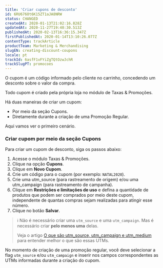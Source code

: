 ```yaml
---
title: 'Criar cupons de desconto'
id: 6RU676Ot6K15ZT1aJA8NRW
status: CHANGED
createdAt: 2020-01-13T21:02:16.828Z
updatedAt: 2020-11-27T19:40:30.513Z
publishedAt: 2020-02-13T16:36:15.347Z
firstPublishedAt: 2020-01-14T13:10:26.077Z
contentType: trackArticle
productTeam: Marketing & Merchandising
slugEN: creating-discount-coupons
locale: pt
trackId: 6asfF1vFYiZgTQtOzwJchR
trackSlugPT: promocoes
---
```


O cupom é um código informado pelo cliente no carrinho, concedendo um desconto sobre o valor da compra.

Todo cupom é criado pela própria loja no módulo de Taxas & Promoções.

Há duas maneiras de criar um cupom:
- Por meio da seção Cupons.
- Diretamente durante a criação de uma Promoção Regular.

Aqui vamos ver o primeiro cenário.

### Criar cupom por meio da seção Cupons

Para criar um cupom de desconto, siga os passos abaixo:

1. Acesse o módulo Taxas & Promoções.
2. Clique na opção **Cupons**.
3. Clique em **Novo Cupom**.
4. Crie um código para o cupom (por exemplo: `NATAL2020`).
5. Crie uma utm_source (para rastreamento de origem) e/ou uma utm_campaign (para rastreamento de campanha).
6. Clique em **Restrições e limitações de uso** e defina a quantidade de produtos que podem ser comprados por meio deste cupom, independente de quantas compras sejam realizadas para atingir esse número.
7. Clique no botão **Salvar**.

>ℹ️ Não é necessário criar uma `utm_source` e uma `utm_campaign`. Mas é necessário criar **pelo menos uma** delas.
>
> 
> Veja o artigo [O que são utm_source, utm_campaign e utm_medium](https://help.vtex.com/pt/tutorial/o-que-sao-utm_source-utm_campaign-e-utm_medium) para entender melhor o que são essas UTMs.

No momento de criação de uma promoção regular, você deve selecionar a flag `utm_source` e/ou `utm_campaign` e inserir nos campos correspondentes as UTMs informadas durante a criação do cupom.
